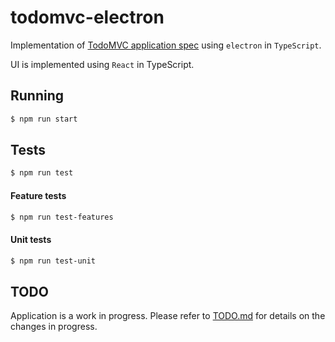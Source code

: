 # todomvc-electron

Implementation of [TodoMVC application spec](https://github.com/tastejs/todomvc/blob/master/app-spec.md) using `electron` in `TypeScript`.

UI is implemented using `React` in TypeScript.

## Running
```bash
$ npm run start
```

## Tests
```bash
$ npm run test
```

#### Feature tests
```bash
$ npm run test-features
```

#### Unit tests
```bash
$ npm run test-unit
```

## TODO
Application is a work in progress. Please refer to
[TODO.md](TODO.md) for details on the changes in progress.
